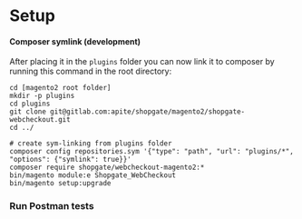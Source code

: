 # Setup


#### Composer symlink (development)

After placing it in the `plugins` folder you can now link it to composer by running this command in the root
directory:

```shell
cd [magento2 root folder]
mkdir -p plugins
cd plugins
git clone git@gitlab.com:apite/shopgate/magento2/shopgate-webcheckout.git
cd ../

# create sym-linking from plugins folder
composer config repositories.sym '{"type": "path", "url": "plugins/*", "options": {"symlink": true}}'
composer require shopgate/webcheckout-magento2:*
bin/magento module:e Shopgate_WebCheckout
bin/magento setup:upgrade
```

### Run Postman tests

